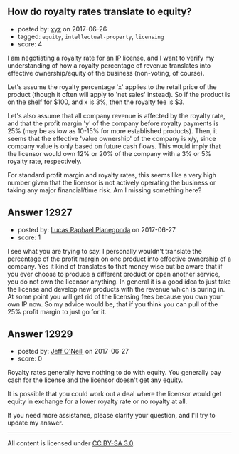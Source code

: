## How do royalty rates translate to equity?

- posted by: [xyz](https://stackexchange.com/users/1705326/xyz) on 2017-06-26
- tagged: `equity`, `intellectual-property`, `licensing`
- score: 4

I am negotiating a royalty rate for an IP license, and I want to verify my understanding of how a royalty percentage of revenue translates into effective ownership/equity of the business (non-voting, of course).

Let's assume the royalty percentage 'x' applies to the retail price of the product (though it often will apply to 'net sales' instead).  So if the product is on the shelf for $100, and x is 3%, then the royalty fee is $3.

Let's also assume that all company revenue is affected by the royalty rate, and that the profit margin 'y' of the company before royalty payments is 25% (may be as low as 10-15% for more established products).  Then, it seems that the effective 'value ownership' of the company is x/y, since company value is only based on future cash flows.  This would imply that the licensor would own 12% or 20% of the company with a 3% or 5% royalty rate, respectively.

For standard profit margin and royalty rates, this seems like a very high number given that the licensor is not actively operating the business or taking any major financial/time risk.  Am I missing something here?


## Answer 12927

- posted by: [Lucas Raphael Pianegonda](https://stackexchange.com/users/10909545/lucas-raphael-pianegonda) on 2017-06-27
- score: 1

I see what you are trying to say. I personally wouldn't translate the percentage of the profit margin on one product into effective ownership of a company. Yes it kind of translates to that money wise but be aware that if you ever choose to produce a different product or open another service, you do not own the licensor anything. In general it is a good idea to just take the license and develop new products with the revenue which is puring in. At some point you will get rid of the licensing fees because you own your own IP now. So my advice would be, that if you think you can pull of the 25% profit margin to just go for it. 


## Answer 12929

- posted by: [Jeff O'Neill](https://stackexchange.com/users/46273/jeff-o-neill) on 2017-06-27
- score: 0

Royalty rates generally have nothing to do with equity.  You generally pay cash for the license and the licensor doesn't get any equity.  

It is possible that you could work out a deal where the licensor would get equity in exchange for a lower royalty rate or no royalty at all.

If you need more assistance, please clarify your question, and I'll try to update my answer.




---

All content is licensed under [CC BY-SA 3.0](https://creativecommons.org/licenses/by-sa/3.0/).
